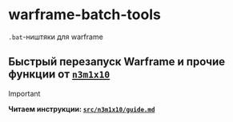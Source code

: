 # warframe-batch-tools

`.bat`-ништяки для warframe

## Быстрый перезапуск Warframe и прочие функции от [`n3m1x10`](https://github.com/N3M1X10)
> [!important]
> **Читаем инструкции: [`src/n3m1x10/guide.md`](https://github.com/N3M1X10/warframe-batch-tools/blob/master/src/n3m1x10/warframe/guide.md)**

